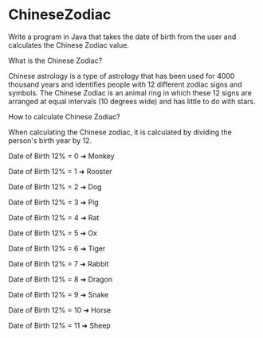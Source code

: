 # ChineseZodiac

Write a program in Java that takes the date of birth from the user and calculates the Chinese Zodiac value.

What is the Chinese Zodiac?

Chinese astrology is a type of astrology that has been used for 4000 thousand years and identifies people with 12 different zodiac signs and symbols. The Chinese Zodiac is an animal ring in which these 12 signs are arranged at equal intervals (10 degrees wide) and has little to do with stars.

How to calculate Chinese Zodiac?

When calculating the Chinese zodiac, it is calculated by dividing the person's birth year by 12.

Date of Birth 12% = 0 ➜ Monkey

Date of Birth 12% = 1 ➜ Rooster

Date of Birth 12% = 2 ➜ Dog

Date of Birth 12% = 3 ➜ Pig

Date of Birth 12% = 4 ➜ Rat

Date of Birth 12% = 5 ➜ Ox

Date of Birth 12% = 6 ➜ Tiger

Date of Birth 12% = 7 ➜ Rabbit

Date of Birth 12% = 8 ➜ Dragon

Date of Birth 12% = 9 ➜ Snake

Date of Birth 12% = 10 ➜ Horse

Date of Birth 12% = 11 ➜ Sheep

